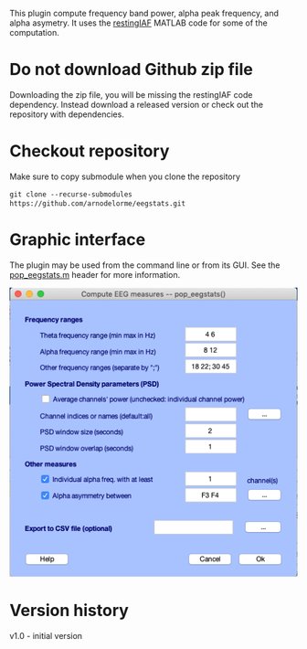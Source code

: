 This plugin compute frequency band power, alpha peak frequency, and alpha asymetry. It uses the [restingIAF](https://github.com/corcorana/restingIAF) MATLAB code for some of the computation.

# Do not download Github zip file

Downloading the zip file, you will be missing the restingIAF code dependency. Instead download a released version or check out the repository with dependencies.

# Checkout repository

Make sure to copy submodule when you clone the repository

```
git clone --recurse-submodules https://github.com/arnodelorme/eegstats.git
```

# Graphic interface

The plugin may be used from the command line or from its GUI. See the [pop_eegstats.m](https://github.com/arnodelorme/eegstats/blob/master/pop_eegstats.m) header for more information.

![](eegstats_gui.png)

# Version history

v1.0 - initial version
